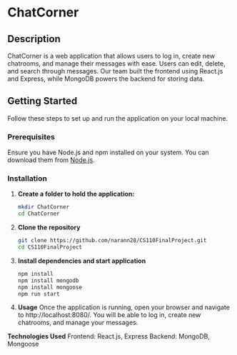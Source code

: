 # ChatCorner

## Description

ChatCorner is a web application that allows users to log in, create new chatrooms, and manage their messages with ease. Users can edit, delete, and search through messages. Our team built the frontend using React.js and Express, while MongoDB powers the backend for storing data.

## Getting Started

Follow these steps to set up and run the application on your local machine.

### Prerequisites

Ensure you have Node.js and npm installed on your system. You can download them from [Node.js](https://nodejs.org/).

### Installation

1. **Create a folder to hold the application:**

   ```sh
   mkdir ChatCorner
   cd ChatCorner

2. **Clone the repository**
   ```sh
   git clone https://github.com/narann28/CS110FinalProject.git
   cd CS110FinalProject

4. **Install dependencies and start application**
   ```sh
   npm install
   npm install mongodb
   npm install mongoose
   npm run start

6. **Usage**
Once the application is running, open your browser and navigate to http://localhost:8080/. You will be able to log in, create new chatrooms, and manage your messages.

**Technologies Used**
Frontend: React.js, Express
Backend: MongoDB, Mongoose





